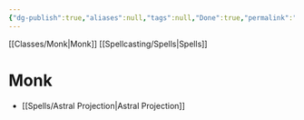 ```yaml
---
{"dg-publish":true,"aliases":null,"tags":null,"Done":true,"permalink":"/classes/spelllists/monk-spelllist/","dgHomeLink":false,"dgPassFrontmatter":true}
---
```


[[Classes/Monk|Monk]]
[[Spellcasting/Spells|Spells]]
# Monk
- [[Spells/Astral Projection|Astral Projection]]

